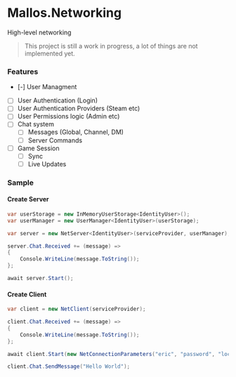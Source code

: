 # Mallos.Networking
High-level networking

> This project is still a work in progress, a lot of things are not implemented yet.

### Features

- [-] User Managment
- [ ] User Authentication (Login)
- [ ] User Authentication Providers (Steam etc)
- [ ] User Permissions logic (Admin etc)
- [ ] Chat system
	- [ ] Messages (Global, Channel, DM)
	- [ ] Server Commands
- [ ] Game Session
    - [ ] Sync
    - [ ] Live Updates

### Sample

#### Create Server
```cs
var userStorage = new InMemoryUserStorage<IdentityUser>();
var userManager = new UserManager<IdentityUser>(userStorage);

var server = new NetServer<IdentityUser>(serviceProvider, userManager);

server.Chat.Received += (message) =>
{
    Console.WriteLine(message.ToString());
};

await server.Start();
```

#### Create Client
```cs
var client = new NetClient(serviceProvider);

client.Chat.Received += (message) =>
{
    Console.WriteLine(message.ToString());
};

await client.Start(new NetConnectionParameters("eric", "password", "localhost"));

client.Chat.SendMessage("Hello World");
```
